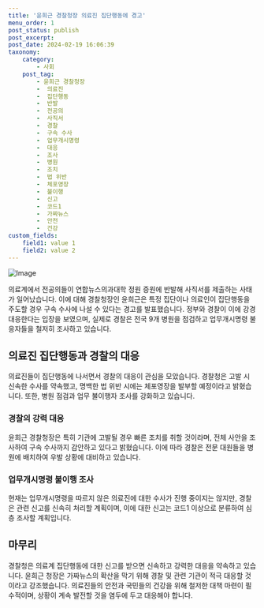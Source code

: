 ```yaml
---
title: '윤희근 경찰청장 의료진 집단행동에 경고'
menu_order: 1
post_status: publish
post_excerpt: 
post_date: 2024-02-19 16:06:39
taxonomy:
    category:
        - 사회
    post_tag:
        - 윤희근 경찰청장
        -  의료진
        -  집단행동
        -  반발
        -  전공의
        -  사직서
        -  경찰
        -  구속 수사
        -  업무개시명령
        -  대응
        -  조사
        -  병원
        -  조치
        -  법 위반
        -  체포영장
        -  불이행
        -  신고
        -  코드1
        -  가짜뉴스
        -  안전
        -  건강
custom_fields:
    field1: value 1
    field2: value 2
---
```


![Image](https://imgnews.pstatic.net/image/028/2024/02/19/0002677432_001_20240219132301067.jpg?type=w647)

의료계에서 전공의들이 연합뉴스의과대학 정원 증원에 반발해 사직서를 제출하는 사태가 일어났습니다. 이에 대해 경찰청장인 윤희근은 특정 집단이나 의료인이 집단행동을 주도할 경우 구속 수사에 나설 수 있다는 경고를 발표했습니다. 정부와 경찰이 이에 강경 대응한다는 입장을 보였으며, 실제로 경찰은 전국 9개 병원을 점검하고 업무개시명령 불응자들을 철저히 조사하고 있습니다.
## 의료진 집단행동과 경찰의 대응
의료진들이 집단행동에 나서면서 경찰의 대응이 관심을 모았습니다. 경찰청은 고발 시 신속한 수사를 약속했고, 명백한 법 위반 시에는 체포영장을 발부할 예정이라고 밝혔습니다. 또한, 병원 점검과 업무 불이행자 조사를 강화하고 있습니다.
### 경찰의 강력 대응
윤희근 경찰청장은 특히 기관에 고발될 경우 빠른 조치를 취할 것이라며, 전체 사안을 조사하여 구속 수사까지 감안하고 있다고 밝혔습니다. 이에 따라 경찰은 전문 대원들을 병원에 배치하여 우발 상황에 대비하고 있습니다.
### 업무개시명령 불이행 조사
현재는 업무개시명령을 따르지 않은 의료진에 대한 수사가 진행 중이지는 않지만, 경찰은 관련 신고를 신속히 처리할 계획이며, 이에 대한 신고는 코드1 이상으로 분류하여 심층 조사할 계획입니다.
## 마무리
경찰청은 의료계 집단행동에 대한 신고를 받으면 신속하고 강력한 대응을 약속하고 있습니다. 윤희근 청장은 가짜뉴스의 확산을 막기 위해 경찰 및 관련 기관이 적극 대응할 것이라고 강조했습니다. 의료진들의 안전과 국민들의 건강을 위해 철저한 대책 마련이 필수적이며, 상황이 계속 발전할 것을 염두에 두고 대응해야 합니다.
